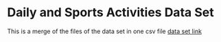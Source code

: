 # Daily and Sports Activities Data Set

This is a merge of the files of the data set in one csv file
[data set link](https://archive.ics.uci.edu/ml/datasets/daily+and+sports+activities)

